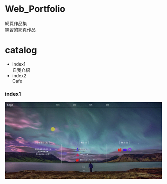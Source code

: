 # Web_Portfolio
網頁作品集<br>
練習的網頁作品
# catalog
* index1<br>
自我介紹
* index2<br>
Cafe
### index1<br>
![](https://github.com/HzYu/Web_Portfolio/blob/master/index1/Pic/index1.gif)